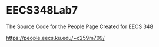 # EECS348Lab7
The Source Code for the People Page Created for EECS 348

https://people.eecs.ku.edu/~c259m709/
